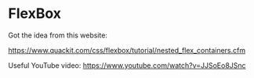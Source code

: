 # FlexBox
Got the idea from this website:

https://www.quackit.com/css/flexbox/tutorial/nested_flex_containers.cfm

Useful YouTube video:
https://www.youtube.com/watch?v=JJSoEo8JSnc
